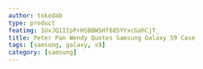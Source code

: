 ```yaml
---
author: tokodab
type: product
featimg: 1UxJQ1IIpPrHSBBWSHf885YYxcGahCjT_
title: Peter Pan Wendy Quotes Samsung Galaxy S9 Case
tags: [samsung, galaxy, s9]
category: [samsung]
---
```

